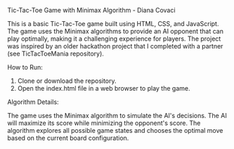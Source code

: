 Tic-Tac-Toe Game with Minimax Algorithm - Diana Covaci

This is a basic Tic-Tac-Toe game built using HTML, CSS, and JavaScript. The game uses the Minimax algorithms to provide an AI opponent that can play optimally, making it a challenging experience for players. The project was inspired by an older hackathon project that I completed with a partner (see TicTacToeMania repository).

How to Run: 
1. Clone or download the repository.
2. Open the index.html file in a web browser to play the game. 

Algorithm Details: 

The game uses the Minimax algorithm to simulate the AI's decisions. The AI will maximize its score while minimizing the opponent's score. The algorithm explores all possible game states and chooses the optimal move based on the current board configuration. 
